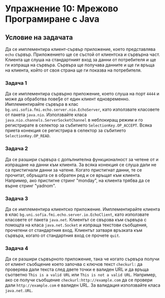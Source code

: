 # Упражнение 10: Мрежово Програмиране с Java

## Условие на задачата
Да се имплементира клиент-сървър приложение, което представлява `echo` сървър. Приложението ще се състой от клиентска и сървърна част. Клиента ще слуша на стандартният вход за данни от потребителя и ще ги изпраща на сървъра. Сървъра ще получава данните и ще ги връща на клиента, който от своя страна ще ги показва на потребителя.

### Задача 1
Да се имплементира сървърно приложение, което слуша на порт `4444` и може да обработва пове§е от един клиент едновременно. Имплементирайте сървъра в клас `bg.uni.sofia.fmi.echo.server.nio.EchoServer`, като използвате класовете от пакета `java.nio`. Използвайте класа `java.nio.channels.ServerSocketChannel` в неблокиращ режим и го регистрирате в селектор за събитието `SelectionKey.OP_ACCEPT`. Всяка приета конекция се регистрира в селектор за събитието `SelectionKey.OP_READ`.

### Задача 2
Да се разшири сървъра с допълнителна функционалност за четене от и изпращане на данни към клиента. За всяка конекция се слуша дали не са пристигнали данни за чатене. Когато пристигнат данни, те се прочитат, обръщата се в обратен ред и се връщат към клиента. Например, ако пристигне стринг "monday", на клиента трябва да се върне стринг "yadnom".

### Задача 3
Да се имплементира клиентско приложение. Имплементирайте клиента в клас `bg.uni.sofia.fmi.echo.server.io.EchoClient`, като използвате класовете от пакета `java.net`. Клиентът се свързва към сървъра с помощта на класа `java.net.Socket` и изпраща текстови съобщения, прочетени от стандартния вход. Клиентът затваря връзката към сървъра, когато от стандартния вход се прочете `quit`.

### Задача 4
Да се разшири сървърното приложение, така че когато сървъра получи от клиент съобщение което започва с ключов текст `checkurl:` да проверява дали текста след двете точки е валиден URL и да връща съответно `This is a valid URL` или `This is not a valid URL`. Например, ако се получи съобщение `checkurl:http://example.com` да се провери дали `http://example.com` е валиден URL. За валидация използвайте класа `java.net.URL`.

